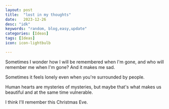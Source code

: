```yaml
---
layout: post
title:  "lost in my thoughts"
date:   2023-12-26
desc: "idk"
keywords: "random, blog,easy,update"
categories: [Ideas]
tags: [Ideas]
icon: icon-lightbulb

---
```


Sometimes I wonder how I will be remembered when I'm gone, and who will remember me when I'm gone?
And it makes me sad.

Sometimes it feels lonely even when you're surrounded by people.

Human hearts are mysteries of mysteries, but maybe that's what makes us beautiful and at the same time vulnerable. 

I think I'll remember this Christmas Eve.  


